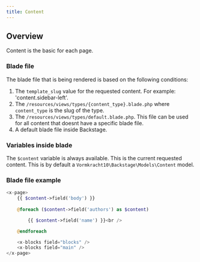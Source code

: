 ```yaml
---
title: Content
---
```


## Overview

Content is the basic for each page.

### Blade file
The blade file that is being rendered is based on the following conditions:


1. The `template_slug` value for the requested content. For example: 'content.sidebar-left'.
2. The `/resources/views/types/{content_type}.blade.php` where `content_type` is the slug of the type.
3. The `/resources/views/types/default.blade.php`. This file can be used for all content that doesnt have a specific blade file.
4. A default blade file inside Backstage.

### Variables inside blade

The `$content` variable is always available. This is the current requested content. This is by default a `Vormkracht10\Backstage\Models\Content` model.


### Blade file example

```php
<x-page>
    {{ $content->field('body') }}
    
    @foreach ($content->field('authors') as $content)

        {{ $content->field('name') }}<br />

    @endforeach

    <x-blocks field="blocks" />
    <x-blocks field="main" />
</x-page>

```